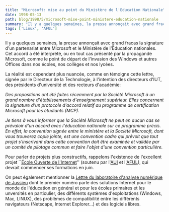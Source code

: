 ```yaml
---
title: "Microsoft: mise au point du Ministère de l'Education Nationale"
date: 1998-05-13
path: blog/1998/5/microsoft-mise-point-ministere-education-nationale
summary: "Il y a quelques semaines, la presse annonçait avec grand fracas la signature d'un partenariat entre Microsoft et le Ministère de l'Education nationales."
tags: ['Linux', 'AFUL']
---
```


<P>
Il y a quelques semaines, la presse annonçait avec grand fracas la
signature d'un partenariat entre Microsoft et le Ministère
de l'Education nationales. Cet accord a été interprété, ou en tout
cas présenté par la propagande Microsoft, comme le point de départ
de l'invasion des Windows et autres Offices dans nos écoles, nos collèges
et nos lycées.
</P>

<P>
La réalité est cependant plus nuancée, comme en témoigne
cette lettre, signée par le Directeur de la Technologie, à l'intention
des directeurs d'IUT, des présidents d'université et des
recteurs d'académie:
</P>

<EM>
<P>
Des propositions ont été faites récemment par la Société Microsoft à un
grand nombre d'établissements d'enseignement supérieur.
Elles concernent la signature d'un protocole d'accord relatif au programme
de certification Microsoft pour les étudiants (MCP).
</P>

<P>
Je tiens à vous informer que la Société Microsoft ne peut en aucun cas se
prévaloir d'un accord avec l'éducation nationale sur ce programme précis.
En effet, la convention signée entre le ministère et la Société Microsoft,
dont vous trouverez copie jointe, est une convention cadre qui prévoit que
tout projet s'inscrivant dans cette convention doit être examinée et
validée par un comité de pilotage commun et faire l'objet d'une convention
particulière.
</P>

</EM>
<P>
Pour parler de projets plus constructifs, rappelons l'existence de
l'excellent projet ``<A HREF="http://ecole.eu.org/">École Ouverte de
l'Internet</A>'' (soutenu par l'<A HREF="http://www.aui.fr/">AUI</A>
et l'<A HREF="http://www.aful.org/">AFUL</A>), qui devrait commencer
ses formations en juin.
</P>

<P>
On peut également mentionner la <A HREF="http://www.ann.jussieu.fr/llann/">Lettre du laboratoire d'analyse numérique de Jussieu</A> dont le premier
numéro parle des solutions Internet pour le monde de l'éducation en
général et pour les écoles primaires et les unversités en particulier,
des différents systèmes d'exploitations (Windows, Mac, LINUX), des
problèmes de compatibilité entre les différents navigateurs (Netscape,
Internet Explorer...) et des logiciels libres.
</P>


